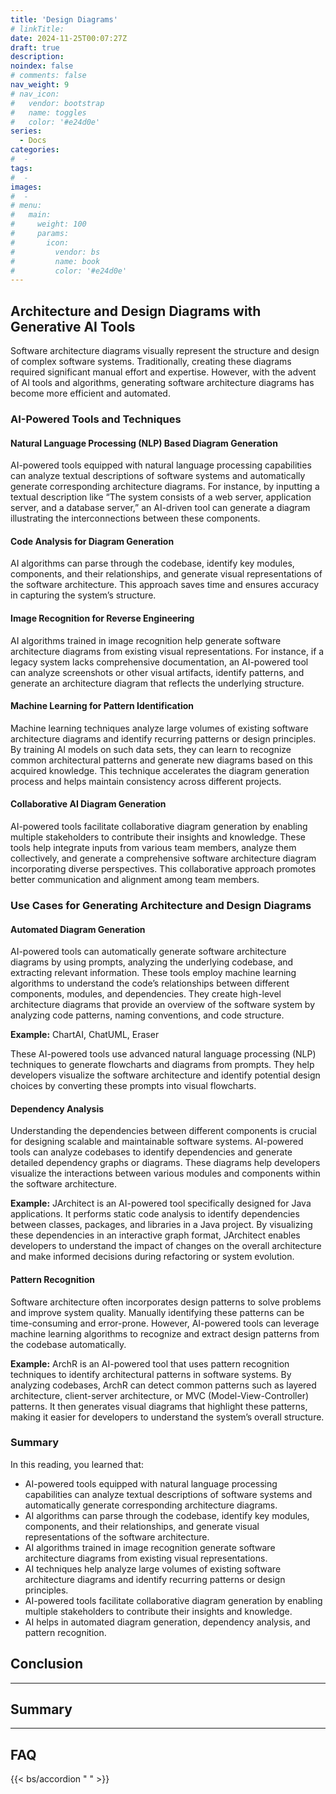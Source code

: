 ```yaml
---
title: 'Design Diagrams'
# linkTitle:
date: 2024-11-25T00:07:27Z
draft: true
description:
noindex: false
# comments: false
nav_weight: 9
# nav_icon:
#   vendor: bootstrap
#   name: toggles
#   color: '#e24d0e'
series:
  - Docs
categories:
#  -
tags:
#  -
images:
#  -
# menu:
#   main:
#     weight: 100
#     params:
#       icon:
#         vendor: bs
#         name: book
#         color: '#e24d0e'
---
```


## Architecture and Design Diagrams with Generative AI Tools

Software architecture diagrams visually represent the structure and design of complex software systems. Traditionally, creating these diagrams required significant manual effort and expertise. However, with the advent of AI tools and algorithms, generating software architecture diagrams has become more efficient and automated.

### AI-Powered Tools and Techniques

#### Natural Language Processing (NLP) Based Diagram Generation

AI-powered tools equipped with natural language processing capabilities can analyze textual descriptions of software systems and automatically generate corresponding architecture diagrams. For instance, by inputting a textual description like “The system consists of a web server, application server, and a database server,” an AI-driven tool can generate a diagram illustrating the interconnections between these components.

#### Code Analysis for Diagram Generation

AI algorithms can parse through the codebase, identify key modules, components, and their relationships, and generate visual representations of the software architecture. This approach saves time and ensures accuracy in capturing the system’s structure.

#### Image Recognition for Reverse Engineering

AI algorithms trained in image recognition help generate software architecture diagrams from existing visual representations. For instance, if a legacy system lacks comprehensive documentation, an AI-powered tool can analyze screenshots or other visual artifacts, identify patterns, and generate an architecture diagram that reflects the underlying structure.

#### Machine Learning for Pattern Identification

Machine learning techniques analyze large volumes of existing software architecture diagrams and identify recurring patterns or design principles. By training AI models on such data sets, they can learn to recognize common architectural patterns and generate new diagrams based on this acquired knowledge. This technique accelerates the diagram generation process and helps maintain consistency across different projects.

#### Collaborative AI Diagram Generation

AI-powered tools facilitate collaborative diagram generation by enabling multiple stakeholders to contribute their insights and knowledge. These tools help integrate inputs from various team members, analyze them collectively, and generate a comprehensive software architecture diagram incorporating diverse perspectives. This collaborative approach promotes better communication and alignment among team members.

### Use Cases for Generating Architecture and Design Diagrams

#### Automated Diagram Generation

AI-powered tools can automatically generate software architecture diagrams by using prompts, analyzing the underlying codebase, and extracting relevant information. These tools employ machine learning algorithms to understand the code’s relationships between different components, modules, and dependencies. They create high-level architecture diagrams that provide an overview of the software system by analyzing code patterns, naming conventions, and code structure.

**Example:** ChartAI, ChatUML, Eraser

These AI-powered tools use advanced natural language processing (NLP) techniques to generate flowcharts and diagrams from prompts. They help developers visualize the software architecture and identify potential design choices by converting these prompts into visual flowcharts.

#### Dependency Analysis

Understanding the dependencies between different components is crucial for designing scalable and maintainable software systems. AI-powered tools can analyze codebases to identify dependencies and generate detailed dependency graphs or diagrams. These diagrams help developers visualize the interactions between various modules and components within the software architecture.

**Example:** JArchitect is an AI-powered tool specifically designed for Java applications. It performs static code analysis to identify dependencies between classes, packages, and libraries in a Java project. By visualizing these dependencies in an interactive graph format, JArchitect enables developers to understand the impact of changes on the overall architecture and make informed decisions during refactoring or system evolution.

#### Pattern Recognition

Software architecture often incorporates design patterns to solve problems and improve system quality. Manually identifying these patterns can be time-consuming and error-prone. However, AI-powered tools can leverage machine learning algorithms to recognize and extract design patterns from the codebase automatically.

**Example:** ArchR is an AI-powered tool that uses pattern recognition techniques to identify architectural patterns in software systems. By analyzing codebases, ArchR can detect common patterns such as layered architecture, client-server architecture, or MVC (Model-View-Controller) patterns. It then generates visual diagrams that highlight these patterns, making it easier for developers to understand the system’s overall structure.

### Summary

In this reading, you learned that:

- AI-powered tools equipped with natural language processing capabilities can analyze textual descriptions of software systems and automatically generate corresponding architecture diagrams.
- AI algorithms can parse through the codebase, identify key modules, components, and their relationships, and generate visual representations of the software architecture.
- AI algorithms trained in image recognition generate software architecture diagrams from existing visual representations.
- AI techniques help analyze large volumes of existing software architecture diagrams and identify recurring patterns or design principles.
- AI-powered tools facilitate collaborative diagram generation by enabling multiple stakeholders to contribute their insights and knowledge.
- AI helps in automated diagram generation, dependency analysis, and pattern recognition.

## Conclusion

---

## Summary

---

## FAQ

{{< bs/accordion " " >}}

